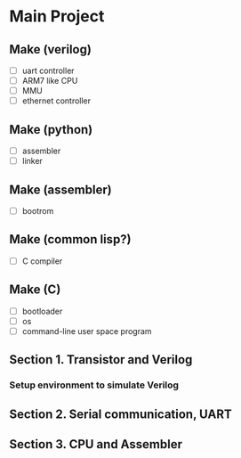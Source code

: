 # Main Project

## Make (verilog)
- [ ] uart controller
- [ ] ARM7 like CPU
- [ ] MMU
- [ ] ethernet controller

## Make (python)
- [ ] assembler
- [ ] linker

## Make (assembler)
- [ ] bootrom

## Make (common lisp?)
- [ ] C compiler

## Make (C)
- [ ] bootloader
- [ ] os
- [ ] command-line user space program

## Section 1. Transistor and Verilog
### Setup environment to simulate Verilog

## Section 2. Serial communication, UART

## Section 3. CPU and Assembler
